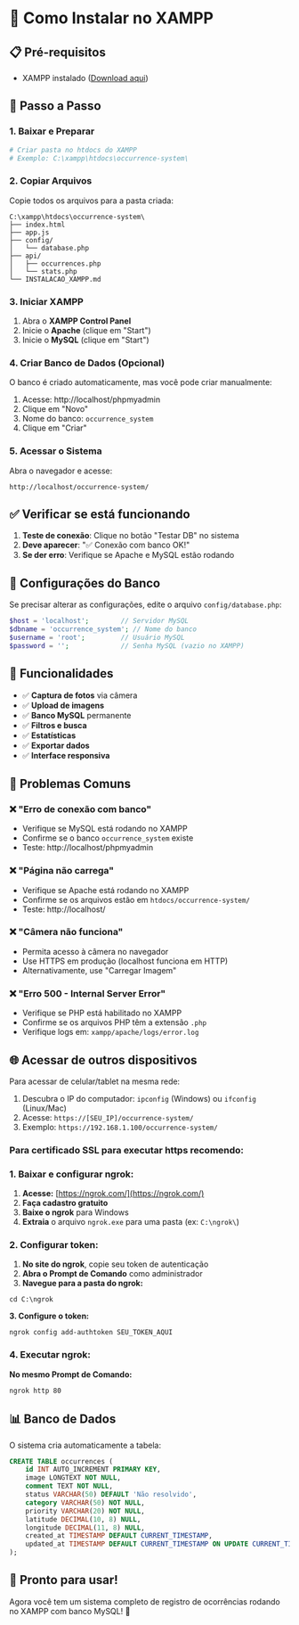 # 🚀 Como Instalar no XAMPP

## 📋 Pré-requisitos
- XAMPP instalado ([Download aqui](https://www.apachefriends.org/))

## 🔧 Passo a Passo

### 1. **Baixar e Preparar**
```bash
# Criar pasta no htdocs do XAMPP
# Exemplo: C:\xampp\htdocs\occurrence-system\
```

### 2. **Copiar Arquivos**
Copie todos os arquivos para a pasta criada:
```
C:\xampp\htdocs\occurrence-system\
├── index.html
├── app.js
├── config/
│   └── database.php
├── api/
│   ├── occurrences.php
│   └── stats.php
└── INSTALACAO_XAMPP.md
```

### 3. **Iniciar XAMPP**
1. Abra o **XAMPP Control Panel**
2. Inicie o **Apache** (clique em "Start")
3. Inicie o **MySQL** (clique em "Start")

### 4. **Criar Banco de Dados (Opcional)**
O banco é criado automaticamente, mas você pode criar manualmente:

1. Acesse: http://localhost/phpmyadmin
2. Clique em "Novo" 
3. Nome do banco: `occurrence_system`
4. Clique em "Criar"

### 5. **Acessar o Sistema**
Abra o navegador e acesse:
```
http://localhost/occurrence-system/
```

## ✅ **Verificar se está funcionando**

1. **Teste de conexão**: Clique no botão "Testar DB" no sistema
2. **Deve aparecer**: "✅ Conexão com banco OK!"
3. **Se der erro**: Verifique se Apache e MySQL estão rodando

## 🔧 **Configurações do Banco**

Se precisar alterar as configurações, edite o arquivo `config/database.php`:

```php
$host = 'localhost';        // Servidor MySQL
$dbname = 'occurrence_system'; // Nome do banco
$username = 'root';         // Usuário MySQL
$password = '';             // Senha MySQL (vazio no XAMPP)
```

## 📱 **Funcionalidades**

- ✅ **Captura de fotos** via câmera
- ✅ **Upload de imagens**
- ✅ **Banco MySQL** permanente
- ✅ **Filtros e busca**
- ✅ **Estatísticas**
- ✅ **Exportar dados**
- ✅ **Interface responsiva**

## 🐛 **Problemas Comuns**

### **❌ "Erro de conexão com banco"**
- Verifique se MySQL está rodando no XAMPP
- Confirme se o banco `occurrence_system` existe
- Teste: http://localhost/phpmyadmin

### **❌ "Página não carrega"**
- Verifique se Apache está rodando no XAMPP
- Confirme se os arquivos estão em `htdocs/occurrence-system/`
- Teste: http://localhost/

### **❌ "Câmera não funciona"**
- Permita acesso à câmera no navegador
- Use HTTPS em produção (localhost funciona em HTTP)
- Alternativamente, use "Carregar Imagem"

### **❌ "Erro 500 - Internal Server Error"**
- Verifique se PHP está habilitado no XAMPP
- Confirme se os arquivos PHP têm a extensão `.php`
- Verifique logs em: `xampp/apache/logs/error.log`

## 🌐 **Acessar de outros dispositivos**

Para acessar de celular/tablet na mesma rede:

1. Descubra o IP do computador: `ipconfig` (Windows) ou `ifconfig` (Linux/Mac)
2. Acesse: `https://[SEU_IP]/occurrence-system/`
3. Exemplo: `https://192.168.1.100/occurrence-system/`

### **Para certificado SSL para executar https recomendo:**

### **1. Baixar e configurar ngrok:**

1. **Acesse:** [https://ngrok.com/](https://ngrok.com/)
2. **Faça cadastro gratuito**
3. **Baixe o ngrok** para Windows
4. **Extraia** o arquivo `ngrok.exe` para uma pasta (ex: `C:\ngrok\`)


### **2. Configurar token:**

1. **No site do ngrok**, copie seu token de autenticação
2. **Abra o Prompt de Comando** como administrador
3. **Navegue para a pasta do ngrok:**

```shellscript
cd C:\ngrok
```


**3. Configure o token:**

```shellscript
ngrok config add-authtoken SEU_TOKEN_AQUI
```


### **4. Executar ngrok:**

**No mesmo Prompt de Comando:**

```shellscript
ngrok http 80
```

## 📊 **Banco de Dados**

O sistema cria automaticamente a tabela:

```sql
CREATE TABLE occurrences (
    id INT AUTO_INCREMENT PRIMARY KEY,
    image LONGTEXT NOT NULL,
    comment TEXT NOT NULL,
    status VARCHAR(50) DEFAULT 'Não resolvido',
    category VARCHAR(50) NOT NULL,
    priority VARCHAR(20) NOT NULL,
    latitude DECIMAL(10, 8) NULL,
    longitude DECIMAL(11, 8) NULL,
    created_at TIMESTAMP DEFAULT CURRENT_TIMESTAMP,
    updated_at TIMESTAMP DEFAULT CURRENT_TIMESTAMP ON UPDATE CURRENT_TIMESTAMP
);
```

## 🎯 **Pronto para usar!**

Agora você tem um sistema completo de registro de ocorrências rodando no XAMPP com banco MySQL! 🎉
